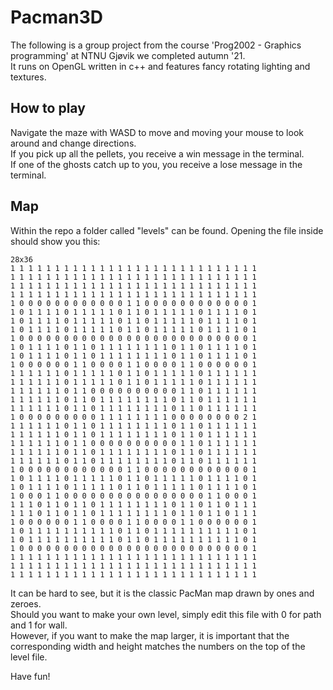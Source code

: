 # Pacman3D

The following is a group project from the course 'Prog2002 - Graphics programming' at NTNU Gjøvik we completed autumn '21.  
It runs on OpenGL written in c++ and features fancy rotating lighting and textures.  

## How to play
Navigate the maze with WASD to move and moving your mouse to look around and change directions.  
If you pick up all the pellets, you receive a win message in the terminal.  
If one of the ghosts catch up to you, you receive a lose message in the terminal.

## Map
Within the repo a folder called "levels" can be found. Opening the file inside should show you this:
```
28x36
1 1 1 1 1 1 1 1 1 1 1 1 1 1 1 1 1 1 1 1 1 1 1 1 1 1 1 1
1 1 1 1 1 1 1 1 1 1 1 1 1 1 1 1 1 1 1 1 1 1 1 1 1 1 1 1
1 1 1 1 1 1 1 1 1 1 1 1 1 1 1 1 1 1 1 1 1 1 1 1 1 1 1 1
1 1 1 1 1 1 1 1 1 1 1 1 1 1 1 1 1 1 1 1 1 1 1 1 1 1 1 1
1 0 0 0 0 0 0 0 0 0 0 0 0 1 1 0 0 0 0 0 0 0 0 0 0 0 0 1
1 0 1 1 1 1 0 1 1 1 1 1 0 1 1 0 1 1 1 1 1 0 1 1 1 1 0 1
1 0 1 1 1 1 0 1 1 1 1 1 0 1 1 0 1 1 1 1 1 0 1 1 1 1 0 1
1 0 1 1 1 1 0 1 1 1 1 1 0 1 1 0 1 1 1 1 1 0 1 1 1 1 0 1
1 0 0 0 0 0 0 0 0 0 0 0 0 0 0 0 0 0 0 0 0 0 0 0 0 0 0 1
1 0 1 1 1 1 0 1 1 0 1 1 1 1 1 1 1 1 0 1 1 0 1 1 1 1 0 1
1 0 1 1 1 1 0 1 1 0 1 1 1 1 1 1 1 1 0 1 1 0 1 1 1 1 0 1
1 0 0 0 0 0 0 1 1 0 0 0 0 1 1 0 0 0 0 1 1 0 0 0 0 0 0 1
1 1 1 1 1 1 0 1 1 1 1 1 0 1 1 0 1 1 1 1 1 0 1 1 1 1 1 1
1 1 1 1 1 1 0 1 1 1 1 1 0 1 1 0 1 1 1 1 1 0 1 1 1 1 1 1
1 1 1 1 1 1 0 1 1 0 0 0 0 0 0 0 0 0 0 1 1 0 1 1 1 1 1 1
1 1 1 1 1 1 0 1 1 0 1 1 1 1 1 1 1 1 0 1 1 0 1 1 1 1 1 1
1 1 1 1 1 1 0 1 1 0 1 1 1 1 1 1 1 1 0 1 1 0 1 1 1 1 1 1
1 0 0 0 0 0 0 0 0 0 1 1 1 1 1 1 1 1 0 0 0 0 0 0 0 0 2 1
1 1 1 1 1 1 0 1 1 0 1 1 1 1 1 1 1 1 0 1 1 0 1 1 1 1 1 1
1 1 1 1 1 1 0 1 1 0 1 1 1 1 1 1 1 1 0 1 1 0 1 1 1 1 1 1
1 1 1 1 1 1 0 1 1 0 0 0 0 0 0 0 0 0 0 1 1 0 1 1 1 1 1 1
1 1 1 1 1 1 0 1 1 0 1 1 1 1 1 1 1 1 0 1 1 0 1 1 1 1 1 1
1 1 1 1 1 1 0 1 1 0 1 1 1 1 1 1 1 1 0 1 1 0 1 1 1 1 1 1
1 0 0 0 0 0 0 0 0 0 0 0 0 1 1 0 0 0 0 0 0 0 0 0 0 0 0 1
1 0 1 1 1 1 0 1 1 1 1 1 0 1 1 0 1 1 1 1 1 0 1 1 1 1 0 1
1 0 1 1 1 1 0 1 1 1 1 1 0 1 1 0 1 1 1 1 1 0 1 1 1 1 0 1
1 0 0 0 1 1 0 0 0 0 0 0 0 0 0 0 0 0 0 0 0 0 1 1 0 0 0 1
1 1 1 0 1 1 0 1 1 0 1 1 1 1 1 1 1 1 0 1 1 0 1 1 0 1 1 1
1 1 1 0 1 1 0 1 1 0 1 1 1 1 1 1 1 1 0 1 1 0 1 1 0 1 1 1
1 0 0 0 0 0 0 1 1 0 0 0 0 1 1 0 0 0 0 1 1 0 0 0 0 0 0 1
1 0 1 1 1 1 1 1 1 1 1 1 0 1 1 0 1 1 1 1 1 1 1 1 1 1 0 1
1 0 1 1 1 1 1 1 1 1 1 1 0 1 1 0 1 1 1 1 1 1 1 1 1 1 0 1
1 0 0 0 0 0 0 0 0 0 0 0 0 0 0 0 0 0 0 0 0 0 0 0 0 0 0 1
1 1 1 1 1 1 1 1 1 1 1 1 1 1 1 1 1 1 1 1 1 1 1 1 1 1 1 1
1 1 1 1 1 1 1 1 1 1 1 1 1 1 1 1 1 1 1 1 1 1 1 1 1 1 1 1
1 1 1 1 1 1 1 1 1 1 1 1 1 1 1 1 1 1 1 1 1 1 1 1 1 1 1 1
```

It can be hard to see, but it is the classic PacMan map drawn by ones and zeroes.  
Should you want to make your own level, simply edit this file with 0 for path and 1 for wall.  
However, if you want to make the map larger, it is important that the corresponding width and height matches the numbers on the top of the level file.  

Have fun!
